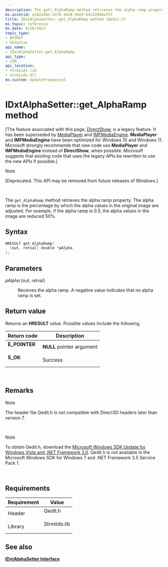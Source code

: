 ```yaml
---
description: The get\_AlphaRamp method retrieves the alpha ramp property. The alpha ramp is the percentage by which the alpha values in the original image are adjusted. For example, if the alpha ramp is 0.5, the alpha values in the image are reduced 50%.
ms.assetid: e142a562-2e78-4418-94e9-b41320d4af57
title: IDxtAlphaSetter::get_AlphaRamp method (Qedit.h)
ms.topic: reference
ms.date: 4/26/2023
topic_type: 
- APIRef
- kbSyntax
api_name: 
- IDxtAlphaSetter.get_AlphaRamp
api_type: 
- COM
api_location: 
- strmiids.lib
- strmiids.dll
ms.custom: UpdateFrequency5
---
```


# IDxtAlphaSetter::get\_AlphaRamp method

\[The feature associated with this page, [DirectShow](/windows/win32/directshow/directshow), is a legacy feature. It has been superseded by [MediaPlayer](/uwp/api/Windows.Media.Playback.MediaPlayer) and [IMFMediaEngine](/windows/win32/api/mfmediaengine/nn-mfmediaengine-imfmediaengine). **MediaPlayer** and **IMFMediaEngine** have been optimized for Windows 10 and Windows 11. Microsoft strongly recommends that new code use **MediaPlayer** and **IMFMediaEngine** instead of **DirectShow**, when possible. Microsoft suggests that existing code that uses the legacy APIs be rewritten to use the new APIs if possible.\]

> [!Note]  
> \[Deprecated. This API may be removed from future releases of Windows.\]

 

The `get_AlphaRamp` method retrieves the alpha ramp property. The alpha ramp is the percentage by which the alpha values in the original image are adjusted. For example, if the alpha ramp is 0.5, the alpha values in the image are reduced 50%.

## Syntax


```C++
HRESULT get_AlphaRamp(
  [out, retval] double *pAlpha
);
```



## Parameters

<dl> <dt>

*pAlpha* \[out, retval\]
</dt> <dd>

Receives the alpha ramp. A negative value indicates that no alpha ramp is set.

</dd> </dl>

## Return value

Returns an **HRESULT** value. Possible values include the following.



| Return code                                                                               | Description                          |
|-------------------------------------------------------------------------------------------|--------------------------------------|
| <dl> <dt>**E\_POINTER**</dt> </dl> | **NULL** pointer argument<br/> |
| <dl> <dt>**S\_OK**</dt> </dl>      | Success<br/>                   |



 

## Remarks

> [!Note]  
> The header file Qedit.h is not compatible with Direct3D headers later than version 7.

 

> [!Note]  
> To obtain Qedit.h, download the [Microsoft Windows SDK Update for Windows Vista and .NET Framework 3.0](https://msdn.microsoft.com/windowsvista/bb980924.aspx). Qedit.h is not available in the Microsoft Windows SDK for Windows 7 and .NET Framework 3.5 Service Pack 1.

 

## Requirements



| Requirement | Value |
|--------------------|-----------------------------------------------------------------------------------------|
| Header<br/>  | <dl> <dt>Qedit.h</dt> </dl>      |
| Library<br/> | <dl> <dt>Strmiids.lib</dt> </dl> |



## See also

<dl> <dt>

[**IDxtAlphaSetter Interface**](idxtalphasetter.md)
</dt> </dl>

 

 




